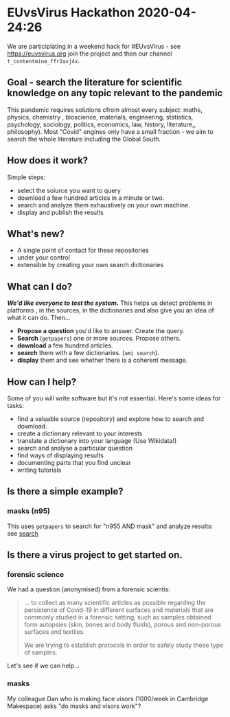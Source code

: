 # EUvsVirus Hackathon 2020-04-24:26

We are participlating in a weekend hack for #EUvsVirus - see https://euvsvirus.org
join the project and then our channel `t_contentmine_ffr2axj4x`.


## Goal - search the literature for scientific knowledge on any topic relevant to the pandemic

This pandemic requires solutions cfrom almost every subject: maths, physics, chemistry , bioscience, materials, engineering, statistics, psychology, sociology, politics, economics, law, history, literature,, philosophy). Most "Covid" engines only have a small fraction - we aim to search the whole literature including the Global South.

## How does it work?
Simple steps:
* select the soiurce you want to query
* download a few hundred articles in a minute or two.
* search and analyze them exhaustively on your own machine.
* display and publish the results

## What's new?
* A single point of contact for these repositories
* under your control
* extensible by creating your own search dictionaries

## What can I do?
***We'd like everyone to *test* the system.*** This helps us detect problems in platforms , in the sources, in the dictionaries and also give you an idea of what it can do. Then...
* **Propose a question** you'd like to answer. Create the query.
* **Search** (`getpapers`) one or more sources. Propose others.
* **download** a few hundred articles.
* **search** them with a few dictionaries. (`ami search`).
* **display** them and see whether there is a coherent message.

## How can I help?
Some of you will write software but it's not essential. Here's some ideas for tasks:
* find a valuable source (repository) and explore how to search and download.
* create a dictionary relevant to your interests
* translate a dictionary into your language (Use Wikidata!)
* search and analyse a particular question
* find ways of displaying results 
* documenting parts that you find unclear
* writing tutorials

## Is there a simple example?
### masks (n95)
This uses `getpapers` to search for "n955 AND mask" and analyze results:
see [search](https://github.com/petermr/openVirus/blob/master/examples/n95/OVERVIEW.md)

## Is there a virus project to get started on.
### forensic science

We had a question (anonymised) from a forensic scientis:
<blockquote>
 ... to collect as many scientific articles as possible regarding the persistence of Covid-19 in different surfaces and materials that are commonly studied in a forensic setting, such as samples obtained form autopsies (skin, bones and body fluids), porous and non-porous surfaces and textiles.

We are trying to establish protocols in order to safely study these type of samples.
</blockquote>
Let's see if we can help...

### masks
My colleague Dan who is making face visors (1000/week in Cambridge Makespace) asks "do masks and visors work"?




